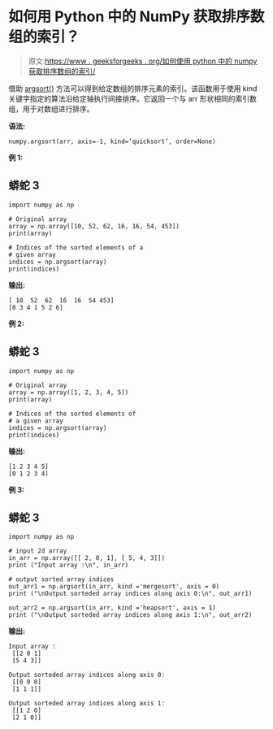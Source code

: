 # 如何用 Python 中的 NumPy 获取排序数组的索引？

> 原文:[https://www . geeksforgeeks . org/如何使用 python 中的 numpy 获取排序数组的索引/](https://www.geeksforgeeks.org/how-to-get-the-indices-of-the-sorted-array-using-numpy-in-python/)

借助 [argsort()](https://www.geeksforgeeks.org/numpy-argsort-in-python/) 方法可以得到给定数组的排序元素的索引。该函数用于使用 kind 关键字指定的算法沿给定轴执行间接排序。它返回一个与 arr 形状相同的索引数组，用于对数组进行排序。

**语法:**

```
numpy.argsort(arr, axis=-1, kind=’quicksort’, order=None)
```

**例 1:**

## 蟒蛇 3

```
import numpy as np

# Original array
array = np.array([10, 52, 62, 16, 16, 54, 453])
print(array)

# Indices of the sorted elements of a 
# given array
indices = np.argsort(array)
print(indices)
```

**输出:**

```
[ 10  52  62  16  16  54 453]
[0 3 4 1 5 2 6]

```

**例 2:**

## 蟒蛇 3

```
import numpy as np

# Original array
array = np.array([1, 2, 3, 4, 5])
print(array)

# Indices of the sorted elements of 
# a given array
indices = np.argsort(array)
print(indices)
```

**输出:**

```
[1 2 3 4 5]
[0 1 2 3 4]

```

**例 3:**

## 蟒蛇 3

```
import numpy as np 

# input 2d array 
in_arr = np.array([[ 2, 0, 1], [ 5, 4, 3]]) 
print ("Input array :\n", in_arr)  

# output sorted array indices 
out_arr1 = np.argsort(in_arr, kind ='mergesort', axis = 0) 
print ("\nOutput sorteded array indices along axis 0:\n", out_arr1) 

out_arr2 = np.argsort(in_arr, kind ='heapsort', axis = 1) 
print ("\nOutput sorteded array indices along axis 1:\n", out_arr2) 
```

**输出:**

```
Input array :
 [[2 0 1]
 [5 4 3]]

Output sorteded array indices along axis 0:
 [[0 0 0]
 [1 1 1]]

Output sorteded array indices along axis 1:
 [[1 2 0]
 [2 1 0]]

```